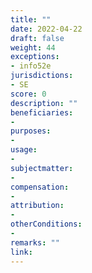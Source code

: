 ```yaml
---
title: ""
date: 2022-04-22 
draft: false
weight: 44
exceptions:
- info52e
jurisdictions:
- SE
score: 0
description: "" 
beneficiaries:
- 
purposes: 
- 
usage:
- 
subjectmatter:
- 
compensation:
-
attribution: 
-
otherConditions: 
- 
remarks: ""
link: 
---
```

